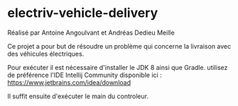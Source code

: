 # electriv-vehicle-delivery

Réalisé par Antoine Angoulvant et Andréas Dedieu Meille

Ce projet a pour but de résoudre un problème qui concerne la livraison avec des véhicules électriques.

Pour exécuter il est nécessaire d'installer le JDK 8 ainsi que Gradle. utilisez de préférence l'IDE Intellij Community disponible ici : https://www.jetbrains.com/idea/download

Il suffit ensuite d'exécuter le main du controleur.
